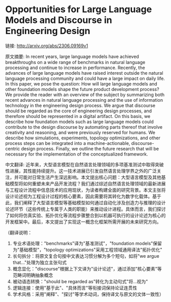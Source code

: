 # Opportunities for Large Language Models and Discourse in Engineering Design

链接: http://arxiv.org/abs/2306.09169v1

原文摘要:
In recent years, large language models have achieved breakthroughs on a wide
range of benchmarks in natural language processing and continue to increase in
performance. Recently, the advances of large language models have raised
interest outside the natural language processing community and could have a
large impact on daily life. In this paper, we pose the question: How will large
language models and other foundation models shape the future product
development process? We provide the reader with an overview of the subject by
summarizing both recent advances in natural language processing and the use of
information technology in the engineering design process. We argue that
discourse should be regarded as the core of engineering design processes, and
therefore should be represented in a digital artifact. On this basis, we
describe how foundation models such as large language models could contribute
to the design discourse by automating parts thereof that involve creativity and
reasoning, and were previously reserved for humans. We describe how
simulations, experiments, topology optimizations, and other process steps can
be integrated into a machine-actionable, discourse-centric design process.
Finally, we outline the future research that will be necessary for the
implementation of the conceptualized framework.

中文翻译:
近年来，大型语言模型在自然语言处理领域的多项基准测试中取得突破性进展，其性能持续提升。这一技术进展已引发自然语言处理学界之外的广泛关注，并可能对日常生活产生深远影响。本文提出核心问题：大型语言模型及其他基础模型将如何重塑未来产品开发流程？我们通过综述自然语言处理领域的最新进展与工程设计流程中信息技术的应用现状，为读者构建全面的研究背景。本文主张将设计论述视为工程设计过程的核心要素，因此需要将其转化为数字化载体。基于此，我们阐释了大型语言模型等基础模型如何通过自动化涉及创造力与推理的设计论述环节（这些传统上专属于人类的职能）来推动设计进程。具体而言，我们探讨了如何将仿真实验、拓扑优化等流程步骤整合到以机器可执行的设计论述为核心的开发框架中。最后，本文提出了实现这一概念化框架所需开展的未来研究方向。

（翻译说明：
1. 专业术语处理："benchmarks"译为"基准测试"，"foundation models"保留为"基础模型"，"topology optimizations"采用工程领域通用译法"拓扑优化"
2. 长句拆分：将原文复合句按中文表达习惯分解为多个短句，如将"we argue that..."处理为独立主张句式
3. 概念显化："discourse"根据上下文译为"设计论述"，通过添加"核心要素"等范畴词明确抽象概念
4. 被动语态转换："should be regarded as"转化为主动句式"将...视为"
5. 逻辑连接：使用"基于此"、"具体而言"等衔接词保持论证连贯性
6. 学术风格：采用"阐释"、"探讨"等学术动词，保持译文与原文的文体一致性）
